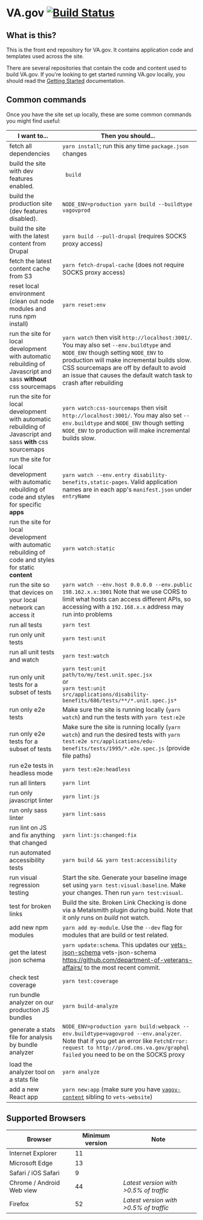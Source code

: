 # VA.gov [![Build Status](https://dev.vets.gov/jenkins/buildStatus/icon?job=testing/vets-website/master)](http://jenkins.vetsgov-internal/job/testing/job/vets-website/job/master/)

## What is this?

This is the front end repository for VA.gov. It contains application code and templates used across the site.

There are several repositories that contain the code and content used to build VA.gov. If you're looking to get started running VA.gov locally, you should read the [Getting Started](https://department-of-veterans-affairs.github.io/veteran-facing-services-tools/getting-started) documentation.

## Common commands

Once you have the site set up locally, these are some common commands you might find useful:

| I want to...                             | Then you should...                       |
| ---------------------------------------- | ---------------------------------------- |
| fetch all dependencies                   | `yarn install`; run this any time `package.json` changes |
| build the site with dev features enabled. | ` build`                          |
| build the production site (dev features disabled). | `NODE_ENV=production yarn build --buildtype vagovprod` |
| build the site with the latest content from Drupal | `yarn build --pull-drupal` (requires SOCKS proxy access) |
| fetch the latest content cache from S3 | `yarn fetch-drupal-cache` (does not require SOCKS proxy access) |
| reset local environment (clean out node modules and runs npm install) | `yarn reset:env`                      |
| run the site for local development with automatic rebuilding of Javascript and sass **without** css sourcemaps | `yarn watch` then visit `http://localhost:3001/`. You may also set `--env.buildtype` and `NODE_ENV` though setting `NODE_ENV` to production will make incremental builds slow. CSS sourcemaps are off by default to avoid an issue that causes the default watch task to crash after rebuilding |
| run the site for local development with automatic rebuilding of Javascript and sass **with** css sourcemaps| `yarn watch:css-sourcemaps` then visit `http://localhost:3001/`. You may also set `--env.buildtype` and `NODE_ENV` though setting `NODE_ENV` to production will make incremental builds slow. |
| run the site for local development with automatic rebuilding of code and styles for specific **apps** | `yarn watch --env.entry disability-benefits,static-pages`. Valid application names are in each app's `manifest.json` under `entryName` |
| run the site for local development with automatic rebuilding of code and styles for static **content** | `yarn watch:static` |
| run the site so that devices on your local network can access it  | `yarn watch --env.host 0.0.0.0 --env.public 198.162.x.x:3001` Note that we use CORS to limit what hosts can access different APIs, so accessing with a `192.168.x.x` address may run into problems |
| run all tests | `yarn test` |
| run only unit tests | `yarn test:unit` |
| run all unit tests and watch | `yarn test:watch` |
| run only unit tests for a subset of tests | `yarn test:unit path/to/my/test.unit.spec.jsx` <br> or <br> `yarn test:unit src/applications/disability-benefits/686/tests/**/*.unit.spec.js*` |
| run only e2e tests | Make sure the site is running locally (`yarn watch`) and run the tests with `yarn test:e2e` |
| run only e2e tests for a subset of tests | Make sure the site is running locally (`yarn watch`) and run the desired tests with `yarn test:e2e src/applications/edu-benefits/tests/1995/*.e2e.spec.js` (provide file paths) |
| run e2e tests in headless mode           | `yarn test:e2e:headless`              |
| run all linters                          | `yarn lint`                           |
| run only javascript linter               | `yarn lint:js`                        |
| run only sass linter                     | `yarn lint:sass`                      |
| run lint on JS and fix anything that changed | `yarn lint:js:changed:fix`      |
| run automated accessibility tests        | `yarn build && yarn test:accessibility` |
| run visual regression testing            | Start the site. Generate your baseline image set using `yarn test:visual:baseline`. Make your changes. Then run `yarn test:visual`.  |
| test for broken links                    | Build the site. Broken Link Checking is done via a Metalsmith plugin during build. Note that it only runs on *build* not watch. |
| add new npm modules                      | `yarn add my-module`. Use the `--dev` flag for modules that are build or test related. |
| get the latest json schema               | `yarn update:schema`. This updates our [vets-json-schema](https://github.com/department-of-veterans-affairs/vets-json-schema) vets-json-schema https://github.com/department-of-veterans-affairs/ to the most recent commit. |
| check test coverage                      | `yarn test:coverage`                  |
| run bundle analyzer on our production JS bundles | `yarn build-analyze`                  |
| generate a stats file for analysis by bundle analyzer | `NODE_ENV=production yarn build:webpack --env.buildtype=vagovprod --env.analyzer`. Note that if you get an error like `FetchError: request to http://prod.cms.va.gov/graphql failed` you need to be on the SOCKS proxy                  |
| load the analyzer tool on a stats file  | `yarn analyze`                  |
| add a new React app | `yarn new:app` (make sure you have [`vagov-content`](https://github.com/department-of-veterans-affairs/vagov-content/) sibling to `vets-website`) |

## Supported Browsers

| Browser                   | Minimum version | Note                                   |
| ------------------------- | --------------- | -------------------------------------- |
| Internet Explorer         | 11              |                                        |
| Microsoft Edge            | 13              |                                        |
| Safari / iOS Safari       | 9               |                                        |
| Chrome / Android Web view | 44              | _Latest version with >0.5% of traffic_ |
| Firefox                   | 52              | _Latest version with >0.5% of traffic_ |
